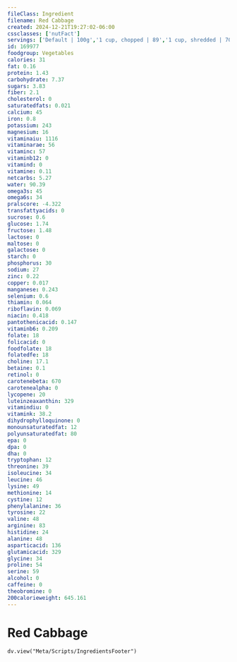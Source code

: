 ```yaml
---
fileClass: Ingredient
filename: Red Cabbage
created: 2024-12-21T19:27:02-06:00
cssclasses: ['nutFact']
servings: ['Default | 100g','1 cup, chopped | 89','1 cup, shredded | 70','1 head, large (about 5-1/2 inch dia) | 1134','1 leaf | 23','1 head, medium (about 5 inch dia) | 839','1 head, small (4 inch dia) | 567']
id: 169977
foodgroup: Vegetables
calories: 31
fat: 0.16
protein: 1.43
carbohydrate: 7.37
sugars: 3.83
fiber: 2.1
cholesterol: 0
saturatedfats: 0.021
calcium: 45
iron: 0.8
potassium: 243
magnesium: 16
vitaminaiu: 1116
vitaminarae: 56
vitaminc: 57
vitaminb12: 0
vitamind: 0
vitamine: 0.11
netcarbs: 5.27
water: 90.39
omega3s: 45
omega6s: 34
pralscore: -4.322
transfattyacids: 0
sucrose: 0.6
glucose: 1.74
fructose: 1.48
lactose: 0
maltose: 0
galactose: 0
starch: 0
phosphorus: 30
sodium: 27
zinc: 0.22
copper: 0.017
manganese: 0.243
selenium: 0.6
thiamin: 0.064
riboflavin: 0.069
niacin: 0.418
pantothenicacid: 0.147
vitaminb6: 0.209
folate: 18
folicacid: 0
foodfolate: 18
folatedfe: 18
choline: 17.1
betaine: 0.1
retinol: 0
carotenebeta: 670
carotenealpha: 0
lycopene: 20
luteinzeaxanthin: 329
vitamindiu: 0
vitamink: 38.2
dihydrophylloquinone: 0
monounsaturatedfat: 12
polyunsaturatedfat: 80
epa: 0
dpa: 0
dha: 0
tryptophan: 12
threonine: 39
isoleucine: 34
leucine: 46
lysine: 49
methionine: 14
cystine: 12
phenylalanine: 36
tyrosine: 22
valine: 48
arginine: 83
histidine: 24
alanine: 48
asparticacid: 136
glutamicacid: 329
glycine: 34
proline: 54
serine: 59
alcohol: 0
caffeine: 0
theobromine: 0
200calorieweight: 645.161
---
```


# Red Cabbage

```dataviewjs
dv.view("Meta/Scripts/IngredientsFooter")
```